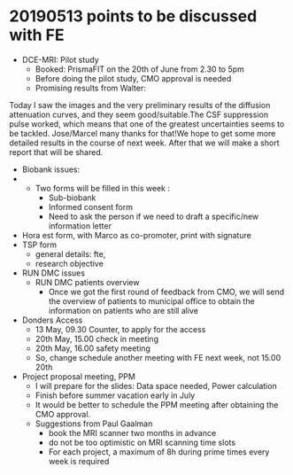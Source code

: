 # 20190513 points to be discussed with FE



* DCE-MRI: Pilot study
  * Booked: PrismaFIT on the 20th of June from 2.30 to 5pm
  * Before doing the pilot study, CMO approval is needed
  *  Promising results from Walter:

Today I saw the images and the very preliminary results of the diffusion attenuation curves, and they seem good/suitable.The CSF suppression pulse worked, which means that one of the greatest uncertainties seems to be tackled. Jose/Marcel many thanks for that!We hope to get some more detailed results in the course of next week. After that we will make a short report that will be shared.  


* Biobank issues:
* * Two forms will be filled in this week :
    * Sub-biobank
    * Informed consent form
    * Need to ask the person if we need to draft a specific/new information letter
* Hora est form, with Marco as co-promoter, print with signature
* TSP form
  * general details: fte,
  * research objective
* RUN DMC issues
  * RUN DMC patients overview
    * Once we got the first round of feedback from CMO, we will send the overview of patients to municipal office to obtain the information on patients who are still alive
* Donders Access
  * 13 May, 09.30 Counter, to apply for the access
  * 20th May, 15.00 check in meeting
  * 20th May, 16.00 safety meeting
  * So, change schedule another meeting with FE next week, not 15.00 20th
* Project proposal meeting, PPM
  * I will prepare for the slides: Data space needed, Power calculation
  * Finish before summer vacation early in July
  * It would be better to schedule the PPM meeting after obtaining the CMO approval.
  * Suggestions from Paul Gaalman
    * book the MRI scanner two months in advance
    * do not be too optimistic on MRI scanning time slots
    * For each project, a maximum of 8h during prime times every week is required


